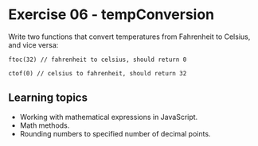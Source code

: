 # Exercise 06 - tempConversion

Write two functions that convert temperatures from Fahrenheit to Celsius, and vice versa:
```
ftoc(32) // fahrenheit to celsius, should return 0

ctof(0) // celsius to fahrenheit, should return 32
```


## Learning topics

- Working with mathematical expressions in JavaScript.
- Math methods.
- Rounding numbers to specified number of decimal points.
